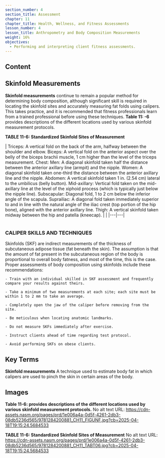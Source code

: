 ```yaml
---
section_number: 4
section_title: Assessment
chapter: 11
chapter_title: Health, Wellness, and Fitness Assessments
lesson_number: 4
lesson_title: Anthropometry and Body Composition Measurements
weight: 16%
objectives:
  - Performing and interpreting client fitness assessments.
---
```


## Content
## Skinfold Measurements

**Skinfold measurements** continue to remain a popular method for determining body composition, although significant skill is required in locating the skinfold sites and accurately measuring fat folds using calipers. This takes practice, and it is recommended that fitness professionals learn from a trained professional before using these techniques. **Table 11: -6** provides descriptions of the different locations used by various skinfold measurement protocols.

**TABLE 11-6: Standardized Skinfold Sites of Measurement**

| Triceps: A vertical fold on the back of the arm, halfway between the shoulder and elbow.
	Biceps: A vertical fold on the anterior aspect over the belly of the biceps brachii muscle, 1 cm higher than the level of the triceps measurement.
	Chest: Men: A diagonal skinfold taken half the distance between the anterior axillary line (armpit) and the nipple. Women: A diagonal skinfold taken one-third the distance between the anterior axillary line and the nipple.
	Abdomen: A vertical skinfold taken 1 in. (2.54 cm) lateral to the umbilicus (belly button).
	Mid-axillary: Vertical fold taken on the mid-axillary line at the level of the xiphoid process (which is typically just below the nipple line).
	Subscapular: Diagonal fold, 1 to 2 cm below the inferior angle of the scapula.
	Suprailiac: A diagonal fold taken immediately superior to and in line with the natural angle of the iliac crest (top portion of the hip bone), aligned with the anterior axillary line.
	Thigh: A vertical skinfold taken midway between the hip and patella (kneecap). |  |
|---|---|

# 

### CALIPER SKILLS AND TECHNIQUES

Skinfolds (SKF) are indirect measurements of the thickness of subcutaneous adipose tissue (fat beneath the skin). The assumption is that the amount of fat present in the subcutaneous region of the body is proportional to overall body fatness, and most of the time, this is the case. Proper assessments of body composition using skinfolds include these recommendations:

	- Train with an individual skilled in SKF assessment and frequently compare your results against theirs.

	- Take a minimum of two measurements at each site; each site must be within 1 to 2 mm to take an average.

	- Completely open the jaw of the caliper before removing from the site.

	- Be meticulous when locating anatomic landmarks.

	- Do not measure SKFs immediately after exercise.

	- Instruct clients ahead of time regarding test protocol.

	- Avoid performing SKFs on obese clients.

## Key Terms

**Skinfold measurements**
A technique used to estimate body fat in which calipers are used to pinch the skin in certain areas of the body.

## Images

**Table 11-6: provides descriptions of the different locations used by various skinfold measurement protocols.**
No alt text
URL: https://cdn-assets.nasm.org/pages/prd/1e006a4a-0d5f-4261-2db3-08db5236d565/9781284200881_CH11_FIGUNF.jpg?cb=2025-04-18T19:15:24.5684533

**TABLE 11-6: Standardized Skinfold Sites of Measurement**
No alt text
URL: https://cdn-assets.nasm.org/pages/prd/1e006a4a-0d5f-4261-2db3-08db5236d565/9781284200881_CH11_TABT06.jpg?cb=2025-04-18T19:15:24.5684533